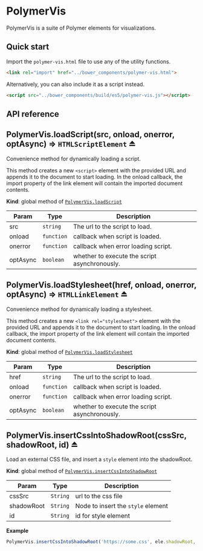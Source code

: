 # PolymerVis
PolymerVis is a suite of Polymer elements for visualizations.

## Quick start
Import the `polymer-vis.html` file to use any of the utility functions.

```html
<link rel="import" href="../bower_components/polymer-vis.html">
```

Alternatively, you can also include it as a script instead.
```html
<script src="../bower_components/build/es5/polymer-vis.js"></script>
```

## API reference
  <a name="exp_module_loadScript--PolymerVis.loadScript"></a>

## PolymerVis.loadScript(src, onload, onerror, optAsync) ⇒ <code>HTMLScriptElement</code> ⏏
Convenience method for dynamically loading a script.

This method creates a new `<script>` element with the provided URL and
appends it to the document to start loading. In the onload callback, the
import property of the link element will contain the imported document
contents.

**Kind**: global method of [<code>PolymerVis.loadScript</code>](#exp_module_loadScript--PolymerVis.loadScript)  

| Param | Type | Description |
| --- | --- | --- |
| src | <code>string</code> | The url to the script to load. |
| onload | <code>function</code> | callback when script is loaded. |
| onerror | <code>function</code> | callback when error loading script. |
| optAsync | <code>boolean</code> | whether to execute the script asynchronously. |

  <a name="exp_module_loadStylesheet--PolymerVis.loadStylesheet"></a>

## PolymerVis.loadStylesheet(href, onload, onerror, optAsync) ⇒ <code>HTMLLinkElement</code> ⏏
Convenience method for dynamically loading a stylesheet.

This method creates a new `<link rel="stylesheet">` element with the
provided URL and appends it to the document to start loading. In the onload
callback, the import property of the link element will contain the
imported document contents.

**Kind**: global method of [<code>PolymerVis.loadStylesheet</code>](#exp_module_loadStylesheet--PolymerVis.loadStylesheet)  

| Param | Type | Description |
| --- | --- | --- |
| href | <code>string</code> | The url to the script to load. |
| onload | <code>function</code> | callback when script is loaded. |
| onerror | <code>function</code> | callback when error loading script. |
| optAsync | <code>boolean</code> | whether to execute the script asynchronously. |

  <a name="exp_module_insertCssIntoShadowRoot--PolymerVis.insertCssIntoShadowRoot"></a>

## PolymerVis.insertCssIntoShadowRoot(cssSrc, shadowRoot, id) ⏏
Load an external CSS file, and insert a `style` element
into the shadowRoot.

**Kind**: global method of [<code>PolymerVis.insertCssIntoShadowRoot</code>](#exp_module_insertCssIntoShadowRoot--PolymerVis.insertCssIntoShadowRoot)  

| Param | Type | Description |
| --- | --- | --- |
| cssSrc | <code>String</code> | url to the css file |
| shadowRoot | <code>String</code> | Node to insert the `style` element |
| id | <code>String</code> | id for style element |

**Example**  
```js
PolymerVis.insertCssIntoShadowRoot('https://some.css', ele.shadowRoot, 'custom');
```

